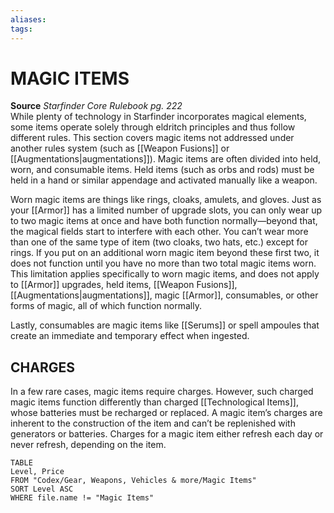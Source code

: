 ```yaml
---
aliases: 
tags: 
---
```

# MAGIC ITEMS

**Source** _Starfinder Core Rulebook pg. 222_  
While plenty of technology in Starfinder incorporates magical elements, some items operate solely through eldritch principles and thus follow different rules. This section covers magic items not addressed under another rules system (such as [[Weapon Fusions]] or [[Augmentations|augmentations]]). Magic items are often divided into held, worn, and consumable items. Held items (such as orbs and rods) must be held in a hand or similar appendage and activated manually like a weapon.  
  
Worn magic items are things like rings, cloaks, amulets, and gloves. Just as your [[Armor]] has a limited number of upgrade slots, you can only wear up to two magic items at once and have both function normally—beyond that, the magical fields start to interfere with each other. You can’t wear more than one of the same type of item (two cloaks, two hats, etc.) except for rings. If you put on an additional worn magic item beyond these first two, it does not function until you have no more than two total magic items worn. This limitation applies specifically to worn magic items, and does not apply to [[Armor]] upgrades, held items, [[Weapon Fusions]], [[Augmentations|augmentations]], magic [[Armor]], consumables, or other forms of magic, all of which function normally.  
  
Lastly, consumables are magic items like [[Serums]] or spell ampoules that create an immediate and temporary effect when ingested.  

## CHARGES

In a few rare cases, magic items require charges. However, such charged magic items function differently than charged [[Technological Items]], whose batteries must be recharged or replaced. A magic item’s charges are inherent to the construction of the item and can’t be replenished with generators or batteries. Charges for a magic item either refresh each day or never refresh, depending on the item.

``` dataview
TABLE
Level, Price
FROM "Codex/Gear, Weapons, Vehicles & more/Magic Items"
SORT Level ASC
WHERE file.name != "Magic Items"
```
